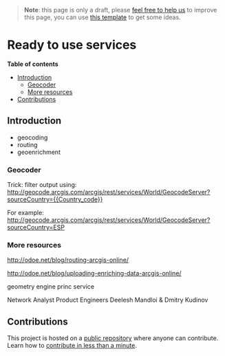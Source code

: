 > **Note**: this page is only a draft, please [feel free to help us](#contributions) to improve this page, you can use [this template](https://github.com/esri-es/awesome-arcgis/blob/master/RESOURCE_PAGE_TEMPLATE.md) to get some ideas.

# Ready to use services
<!-- START doctoc generated TOC please keep comment here to allow auto update -->
<!-- DON'T EDIT THIS SECTION, INSTEAD RE-RUN doctoc TO UPDATE -->
**Table of contents**

- [Introduction](#introduction)
  - [Geocoder](#geocoder)
  - [More resources](#more-resources)
- [Contributions](#contributions)

<!-- END doctoc generated TOC please keep comment here to allow auto update -->

## Introduction
* geocoding
* routing
* geoenrichment

### Geocoder

Trick: filter output using:  http://geocode.arcgis.com/arcgis/rest/services/World/GeocodeServer?sourceCountry={{Country_code}}

For example:
http://geocode.arcgis.com/arcgis/rest/services/World/GeocodeServer?sourceCountry=ESP

### More resources

http://odoe.net/blog/routing-arcgis-online/

http://odoe.net/blog/uploading-enriching-data-arcgis-online/

geometry engine
princ service

Network Analyst Product Engineers
Deelesh Mandloi & Dmitry Kudinov

## Contributions

This project is hosted on a [public repository](https://github.com/hhkaos/awesome-arcgis) where anyone can contribute. Learn how to [contribute in less than a minute](https://github.com/hhkaos/awesome-arcgis/blob/master/CONTRIBUTING.md).